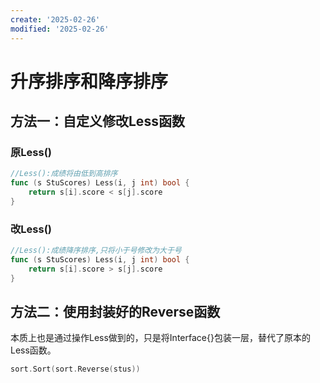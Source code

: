 ```yaml
---
create: '2025-02-26'
modified: '2025-02-26'
---
```


# 升序排序和降序排序

## 方法一：自定义修改Less函数

### 原Less()

```go
//Less():成绩将由低到高排序
func (s StuScores) Less(i, j int) bool {
    return s[i].score < s[j].score
}
```

### 改Less()

```go
//Less():成绩降序排序,只将小于号修改为大于号
func (s StuScores) Less(i, j int) bool {
    return s[i].score > s[j].score
}
```

## 方法二：使用封装好的Reverse函数

本质上也是通过操作Less做到的，只是将Interface{}包装一层，替代了原本的Less函数。

```go
sort.Sort(sort.Reverse(stus))
```